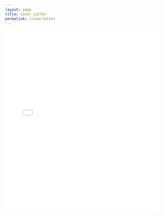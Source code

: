 ```yaml
---
layout: page
title: Cover Letter
permalink: /coverletter
---
```


<embed src="assets/Coverletter.pdf" width="100%" height="600px" type="application/pdf">